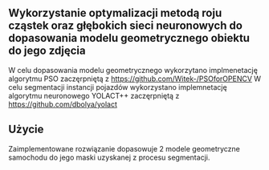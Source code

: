 ## Wykorzystanie optymalizacji metodą roju cząstek oraz głębokich sieci neuronowych do dopasowania modelu geometrycznego obiektu do jego zdjęcia

W celu dopasowania modelu geometrycznego wykorzytano implmenetację algorytmu PSO zaczęrpniętą z https://github.com/Witek-/PSOforOPENCV
W celu segmentacji instancji pojazdów wykorzystano implemnetację algorytmu neuronowego YOLACT++ zaczęrpniętą z https://github.com/dbolya/yolact

## Użycie

Zaimplementowane rozwiązanie dopasowuje 2 modele geometryczne samochodu do jego maski uzyskanej z procesu segmentacji. 

